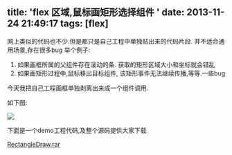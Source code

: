 title: 'flex 区域,鼠标画矩形选择组件 '
date: 2013-11-24 21:49:17
tags: [flex]
---

网上类似的代码也不少.但是都只是自己工程中单独贴出来的代码片段. 并不适合通用场景,存在很多bug
举个例子:
1. 如果画框所属的父组件存在滚动的条. 获取的矩形区域大小和坐标就会错乱
2. 如果画矩形过程中,鼠标移出目标组件, 该矩形事件无法继续传播,等等.一些bug
 
今天我把自己工程画框单独剥离出来成一个组件调用.
 
如下图:

<img src="http://dl2.iteye.com/upload/attachment/0091/5073/17b5bc9d-e217-330e-9d31-9cefa400c02b.png"/>
 
 
下面是一个demo工程代码,及整个源码提供大家下载

<a href="/files/RectangleDraw.rar">RectangleDraw.rar</a> 